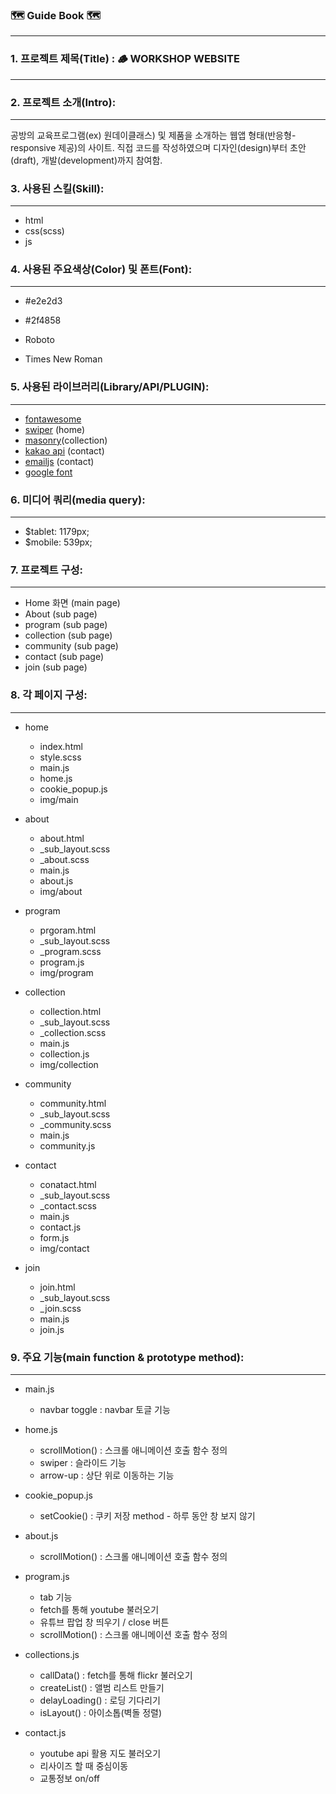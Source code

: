 ### 🗺️ Guide Book 🗺️
---

### 1. 프로젝트 제목(Title) : 🪵 WORKSHOP WEBSITE
---
### 2. 프로젝트 소개(Intro):
---
공방의 교육프로그램(ex) 원데이클래스) 및 제품을 소개하는 웹앱 형태(반응형-responsive 제공)의 사이트. 직접 코드를 작성하였으며 디자인(design)부터 초안(draft), 개발(development)까지 참여함.

### 3. 사용된 스킬(Skill):
---
- html 
- css(scss)
- js 

### 4. 사용된 주요색상(Color) 및 폰트(Font):
---
- #e2e2d3 
- #2f4858

- Roboto 
- Times New Roman

### 5. 사용된 라이브러리(Library/API/PLUGIN):
---
- [fontawesome](https://fontawesome.com/v5.15/icons?d=gallery&p=2&q=building)
- [swiper](https://swiperjs.com/) (home)
- [masonry](https://masonry.desandro.com/)(collection)
- [kakao api](https://masonry.desandro.com/) (contact)
- [emailjs](https://www.emailjs.com/) (contact)
- [google font](https://fonts.google.com/)

### 6. 미디어 쿼리(media query):
---
- $tablet: 1179px;
- $mobile: 539px;

### 7. 프로젝트 구성:
---

- Home 화면 (main page)
- About (sub page)
- program (sub page)
- collection (sub page)
- community (sub page)
- contact (sub page)
- join (sub page)

### 8. 각 페이지 구성:
---
- home

  - index.html
  - style.scss
  - main.js
  - home.js
  - cookie_popup.js
  - img/main

- about

  - about.html
  - \_sub_layout.scss
  - \_about.scss
  - main.js
  - about.js
  - img/about

- program

  - prgoram.html
  - \_sub_layout.scss
  - \_program.scss
  - program.js
  - img/program

- collection

  - collection.html
  - \_sub_layout.scss
  - \_collection.scss
  - main.js
  - collection.js
  - img/collection

- community

  - community.html
  - \_sub_layout.scss
  - \_community.scss
  - main.js
  - community.js

- contact

  - conatact.html
  - \_sub_layout.scss
  - \_contact.scss
  - main.js
  - contact.js
  - form.js
  - img/contact

- join

  - join.html
  - \_sub_layout.scss
  - \_join.scss
  - main.js
  - join.js

### 9. 주요 기능(main function & prototype method):
---
- main.js

  - navbar toggle : navbar 토글 기능

- home.js

  - scrollMotion() : 스크롤 애니메이션 호출 함수 정의
  - swiper : 슬라이드 기능
  - arrow-up : 상단 위로 이동하는 기능

- cookie_popup.js

  - setCookie() : 쿠키 저장 method - 하루 동안 창 보지 않기

- about.js

  - scrollMotion() : 스크롤 애니메이션 호출 함수 정의

- program.js

  - tab 기능
  - fetch를 통해 youtube 불러오기
  - 유튜브 팝업 창 띄우기 / close 버튼
  - scrollMotion() : 스크롤 애니메이션 호출 함수 정의

- collections.js

  - callData() : fetch를 통해 flickr 불러오기
  - createList() : 앨범 리스트 만들기
  - delayLoading() : 로딩 기다리기
  - isLayout() : 아이소톱(벽돌 정렬)

- contact.js
  - youtube api 활용 지도 불러오기
  - 리사이즈 할 때 중심이동
  - 교통정보 on/off
  
